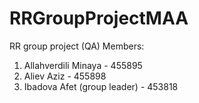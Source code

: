 # RRGroupProjectMAA
RR group project (QA) 
Members: 
1. Allahverdili Minaya - 455895 
2. Aliev Aziz - 455898 
3. Ibadova Afet (group leader) - 453818
